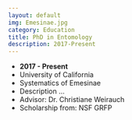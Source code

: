 ```yaml
---
layout: default
img: Emesinae.jpg
category: Education
title: PhD in Entomology
description: 2017-Present
---
```


* __2017 - Present__
* University of California
* Systematics of Emesinae
* Description ...
* Advisor: Dr. Christiane Weirauch
* Scholarship from: NSF GRFP


